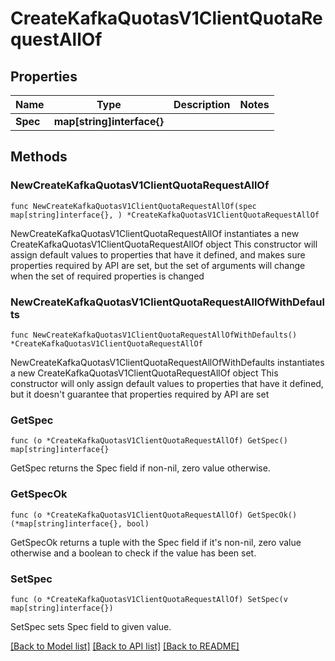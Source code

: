 # CreateKafkaQuotasV1ClientQuotaRequestAllOf

## Properties

Name | Type | Description | Notes
------------ | ------------- | ------------- | -------------
**Spec** | **map[string]interface{}** |  | 

## Methods

### NewCreateKafkaQuotasV1ClientQuotaRequestAllOf

`func NewCreateKafkaQuotasV1ClientQuotaRequestAllOf(spec map[string]interface{}, ) *CreateKafkaQuotasV1ClientQuotaRequestAllOf`

NewCreateKafkaQuotasV1ClientQuotaRequestAllOf instantiates a new CreateKafkaQuotasV1ClientQuotaRequestAllOf object
This constructor will assign default values to properties that have it defined,
and makes sure properties required by API are set, but the set of arguments
will change when the set of required properties is changed

### NewCreateKafkaQuotasV1ClientQuotaRequestAllOfWithDefaults

`func NewCreateKafkaQuotasV1ClientQuotaRequestAllOfWithDefaults() *CreateKafkaQuotasV1ClientQuotaRequestAllOf`

NewCreateKafkaQuotasV1ClientQuotaRequestAllOfWithDefaults instantiates a new CreateKafkaQuotasV1ClientQuotaRequestAllOf object
This constructor will only assign default values to properties that have it defined,
but it doesn't guarantee that properties required by API are set

### GetSpec

`func (o *CreateKafkaQuotasV1ClientQuotaRequestAllOf) GetSpec() map[string]interface{}`

GetSpec returns the Spec field if non-nil, zero value otherwise.

### GetSpecOk

`func (o *CreateKafkaQuotasV1ClientQuotaRequestAllOf) GetSpecOk() (*map[string]interface{}, bool)`

GetSpecOk returns a tuple with the Spec field if it's non-nil, zero value otherwise
and a boolean to check if the value has been set.

### SetSpec

`func (o *CreateKafkaQuotasV1ClientQuotaRequestAllOf) SetSpec(v map[string]interface{})`

SetSpec sets Spec field to given value.



[[Back to Model list]](../README.md#documentation-for-models) [[Back to API list]](../README.md#documentation-for-api-endpoints) [[Back to README]](../README.md)


